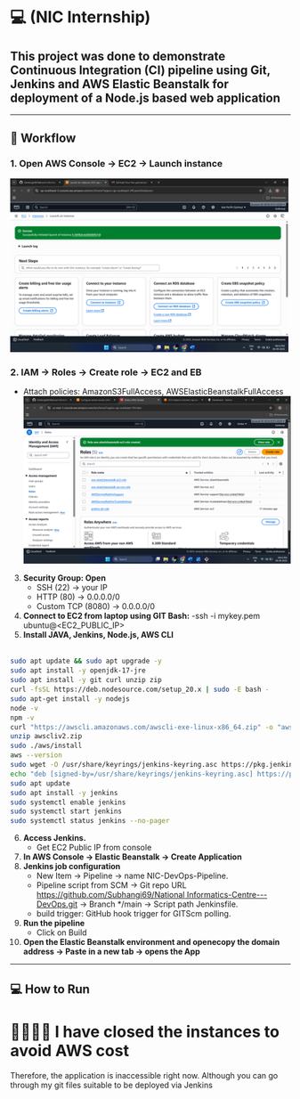  # 💻 (NIC Internship)

## This project was done to demonstrate Continuous Integration (CI) pipeline using Git, Jenkins and AWS Elastic Beanstalk for deployment of a Node.js based web application
---

## 🏢 Workflow

### 1. **Open AWS Console → EC2 → Launch instance** 

<img src="images/1.png" alt="Step 1" width="500"/>

### 2. **IAM → Roles → Create role → EC2 and EB**
   - Attach policies: AmazonS3FullAccess, AWSElasticBeanstalkFullAccess
     <img src="images/6.png" alt="Step 6" width="500"/>
3. **Security Group: Open**
   - SSH (22) → your IP 
   - HTTP (80) → 0.0.0.0/0
   - Custom TCP (8080) → 0.0.0.0/0 
4. **Connect to EC2 from laptop using GIT Bash:**
    -ssh -i mykey.pem ubuntu@<EC2_PUBLIC_IP> 
5. **Install JAVA, Jenkins, Node.js, AWS CLI**

   
```bash

sudo apt update && sudo apt upgrade -y
sudo apt install -y openjdk-17-jre
sudo apt install -y git curl unzip zip
curl -fsSL https://deb.nodesource.com/setup_20.x | sudo -E bash -
sudo apt-get install -y nodejs
node -v
npm -v
curl "https://awscli.amazonaws.com/awscli-exe-linux-x86_64.zip" -o "awscliv2.zip"
unzip awscliv2.zip
sudo ./aws/install
aws --version
sudo wget -O /usr/share/keyrings/jenkins-keyring.asc https://pkg.jenkins.io/debian/jenkins.io-2023.key
echo "deb [signed-by=/usr/share/keyrings/jenkins-keyring.asc] https://pkg.jenkins.io/debian binary/" | sudo tee /etc/apt/sources.list.d/jenkins.list > /dev/null
sudo apt update
sudo apt install -y jenkins
sudo systemctl enable jenkins
sudo systemctl start jenkins
sudo systemctl status jenkins --no-pager
```

    
6. **Access Jenkins.**
    - Get EC2 Public IP from console
7. **In AWS Console → Elastic Beanstalk → Create Application**  
8. **Jenkins job configuration**  
    -  New Item → Pipeline → name NIC-DevOps-Pipeline. 
    - Pipeline script from SCM → Git repo URL [https://github.com/Subhangi69/National Informatics-Centre---DevOps.git](https://github.com/Subhangi69/National-Informatics-Centre---DevOps.git ) → Branch */main → Script path Jenkinsfile. 
    - build trigger: GitHub hook trigger for GITScm polling. 
9. **Run the pipeline**
    - Click on Build  
10. **Open the Elastic Beanstalk environment and openecopy the domain address → Paste in a new tab → opens the App**

---

## 💻 How to Run

# 🙇‍♂️🙇‍♂️ I have closed the instances to avoid AWS cost  
Therefore, the application is inaccessible right now. Although you can go through my git files suitable to be deployed via Jenkins
